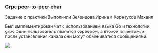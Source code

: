 ### Grpc peer-to-peer char

Задание с практики Выполнили Зеленцова Ирина и Корнаухов Михаил

Был имплементирован чат с использованием языка Go и технологии grpc
Один пользователь является сервером, а второй клиентом, и после установления канала они могут обмениваться сообщениями. 

![](screenshts/sample.png)
